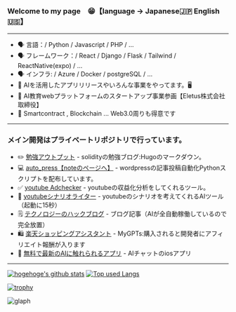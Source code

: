 ### Welcome to my page　😁【language -> Japanese🇯🇵  English🇺🇸】
***
- 🗣️ 言語：/ Python / Javascript / PHP / ...
- 🗣️ フレームワーク：/ React / Django / Flask / Tailwind / ReactNative(expo) / ...
- 🗣️ インフラ: / Azure / Docker / postgreSQL / ...
- 📣 AIを活用したアプリリリースやいろんな事業をやってます。🖥
- 📣 AI教育webプラットフォームのスタートアップ事業参画【Eletus株式会社取締役】
- 🌱 Smartcontract , Blockchain ... Web3.0周りも得意です
***

### メイン開発はプライベートリポジトリで行っています。

- ✏️ [勉強アウトプット](https://daideguchi.github.io/tec\_studies\_blog/) - solidityの勉強ブログ:Hugoのマークダウン。
- 💻 [auto_press【noteのページへ】](https://note.com/dai\_11107/n/ndbb356870a81) - wordpressの記事投稿自動化Pythonスクリプトを配布しています。
- ✅ [youtube Adchecker](https://youtube-adcheck.com) - youtubeの収益化分析をしてくれるツール。
- 🎥 [youtubeシナリオライター](https://youtube-writer.onrender.com) - youtubeのシナリオを考えてくれるAIツール（起動に15秒）
- 🗒️ [テクノロジーのハックブログ](https://tec-hack-blog.site/) - ブログ記事（AIが全自動稼働しているので完全放置）
- 🛍️ [楽天ショッピングアシスタント](https://chat.openai.com/g/g-qGWbZqEkN-le-tian-siyotupinguasisutanto) - MyGPTs:購入されると開発者にアフィリエイト報酬が入ります
- 📣 [無料で最新のAIに触れられるアプリ](https://apps.apple.com/jp/app/ai-chat-マスター/id6479726242) - AIチャットのiosアプリ

***



<!-- リポジトリステータス -->
[![hogehoge's github stats](https://github-readme-stats.vercel.app/api?username=daideguchi&hide=contribs&count_private=true&show_icons=true&theme=tokyonight)](https://github.com/daideguchi/)
[![Top used Langs](https://github-readme-stats.vercel.app/api/top-langs/?username=daideguchi&layout=compact&theme=tokyonight)](https://github.com/daideguchi/)

[![trophy](https://github-profile-trophy.vercel.app/?username=daideguchi)](https://github.com/ryo-ma/github-profile-trophy)

![glaph](https://github-profile-summary-cards.vercel.app/api/cards/profile-details?username=daideguchi&theme=dracula)

